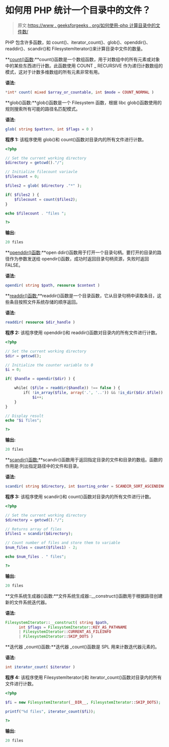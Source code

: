 # 如何用 PHP 统计一个目录中的文件？

> 原文:[https://www . geeksforgeeks . org/如何使用-php 计算目录中的文件数/](https://www.geeksforgeeks.org/how-to-count-files-in-a-directory-using-php/)

PHP 包含许多函数，如 count()、iterator_count()、glob()、openddir()、readdir()、scandir()和 FilesystemIterator()来计算目录中文件的数量。

**[count()函数](https://www.geeksforgeeks.org/php-count-function/):**count()函数是一个数组函数，用于对数组中的所有元素或对象中的某些东西进行计数。此函数使用 COUNT _ RECURSIVE 作为递归计数数组的模式，这对于计数多维数组的所有元素非常有用。

**语法:**

```php
*int* count( mixed $array_or_countable, int $mode = COUNT_NORMAL )
```

**glob()函数:**glob()函数是一个 Filesystem 函数，根据 libc glob()函数使用的规则搜索所有可能的路径名匹配模式。

**语法:**

```php
glob( string $pattern, int $flags = 0 )
```

**程序 1:** 该程序使用 glob()和 count()函数对目录内的所有文件进行计数。

```php
<?php

// Set the current working directory
$directory = getcwd()."/";

// Initialize filecount variavle
$filecount = 0;

$files2 = glob( $directory ."*" );

if( $files2 ) {
    $filecount = count($files2);
}

echo $filecount . "files ";

?>
```

**输出:**

```php
20 files
```

**[openddir()函数](https://www.geeksforgeeks.org/php-opendir-function/):**open ddir()函数用于打开一个目录句柄。要打开的目录的路径作为参数发送给 opendir()函数，成功时返回目录句柄资源，失败时返回 FALSE。

**语法:**

```php
opendir( string $path, resource $context )
```

**[readdir()函数:](https://www.geeksforgeeks.org/php-readdir-function/)**readdir()函数是一个目录函数，它从目录句柄中读取条目，这些条目按照文件系统存储的顺序返回。

**语法:**

```php
readdir( resource $dir_handle )
```

**程序 2:** 该程序使用 openddir()和 readdir()函数对目录内的所有文件进行计数。

```php
<?php

// Set the current working directory
$dir = getcwd();

// Initialize the counter variable to 0
$i = 0; 

if( $handle = opendir($dir) ) {

    while( ($file = readdir($handle)) !== false ) {
        if( !in_array($file, array('.', '..')) && !is_dir($dir.$file)) 
            $i++;
    }
}

// Display result
echo "$i files";

?>
```

**输出:**

```php
20 files
```

**[scandir()函数:](https://www.geeksforgeeks.org/php-scandir-function/)**scandir()函数用于返回指定目录的文件和目录的数组。函数的作用是:列出指定路径中的文件和目录。

**语法:**

```php
scandir( string $directory, int $sorting_order = SCANDIR_SORT_ASCENDING, resource $context )
```

**程序 3:** 该程序使用 scandir()和 count()函数对目录内的所有文件进行计数。

```php
<?php

// Set the current working directory
$directory = getcwd()."/";

// Returns array of files
$files1 = scandir($directory);

// Count number of files and store them to variable
$num_files = count($files1) - 2;

echo $num_files . " files";

?>
```

**输出:**

```php
20 files
```

**文件系统生成器()函数:**文件系统生成器::__construct()函数用于根据路径创建新的文件系统迭代器。

**语法:**

```php
FilesystemIterator::__construct( string $path, 
      int $flags = FilesystemIterator::KEY_AS_PATHNAME 
      | FilesystemIterator::CURRENT_AS_FILEINFO 
      | FilesystemIterator::SKIP_DOTS )

```

**迭代器 _count()函数:**迭代器 _count()函数是 SPL 用来计数迭代器元素的。

**语法:**

```php
int iterator_count( $iterator )
```

**程序 4:** 该程序使用 FilesystemIterator()和 iterator_count()函数对目录内的所有文件进行计数。

```php
<?php

$fi = new FilesystemIterator(__DIR__, FilesystemIterator::SKIP_DOTS);

printf("%d files", iterator_count($fi));

?>
```

**输出:**

```php
20 files
```
